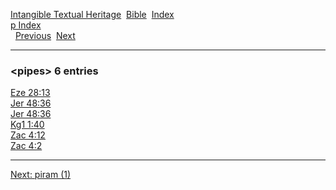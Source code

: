 [Intangible Textual Heritage](../../index)  [Bible](../index) 
[Index](index)   
[p Index](_p_)  
  [Previous](c08560)  [Next](c08562) 

------------------------------------------------------------------------

### &lt;pipes&gt; 6 entries

[Eze 28:13](../kjv/eze028.htm#013)  
[Jer 48:36](../kjv/jer048.htm#036)  
[Jer 48:36](../kjv/jer048.htm#036)  
[Kg1 1:40](../kjv/kg1001.htm#040)  
[Zac 4:12](../kjv/zac004.htm#012)  
[Zac 4:2](../kjv/zac004.htm#002)  

------------------------------------------------------------------------

[Next: piram (1)](c08562)
